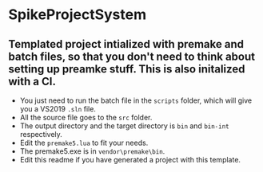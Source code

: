 # SpikeProjectSystem
## Templated project intialized with premake and batch files, so that you don't need to think about setting up preamke stuff. This is also initalized with a CI.
 - You just need to run the batch file in the `scripts` folder, which will give you a VS2019 `.sln` file.
 - All the source file goes to the `src` folder.
 - The output directory and the target directory is `bin` and `bin-int` respectively.
 - Edit the `premake5.lua` to fit your needs.
 - The premake5.exe is in `vendor\premake\bin`.
 - Edit this readme if you have generated a project with this template.
